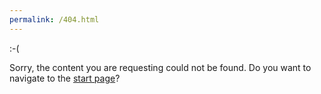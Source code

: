 ```yaml
---
permalink: /404.html
---
```

<div class="fs-4 lh2 mrb-2">:-(</div>

Sorry, the content you are requesting could not be found. Do you want to navigate to the [start page](/)?


